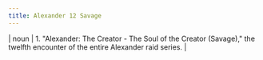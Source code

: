 ```yaml
---
title: Alexander 12 Savage
---
```

| noun | 1.  	"Alexander: The Creator - The Soul of the Creator (Savage)," the twelfth encounter of the entire Alexander raid series.	|